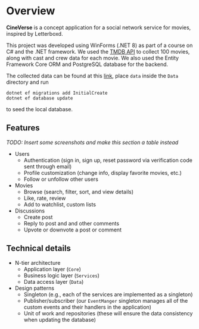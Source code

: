 # Overview
**CineVerse** is a concept application for a social network service for movies, inspired by Letterboxd.

This project was developed using WinForms (.NET 8) as part of a course on C# and the .NET framework. We used the [TMDB API](https://developer.themoviedb.org/docs/getting-started) to collect 100 movies, along with cast and crew data for each movie. We also used the Entity Framework Core ORM and PostgreSQL database for the backend.

The collected data can be found at this [link](https://drive.google.com/drive/folders/19ptk6u8Fkh3JoDMG8RSo96aOujAK-5Jj?usp=sharing), place `data` inside the `Data` directory and run
```
dotnet ef migrations add InitialCreate
dotnet ef database update
```
to seed the local database.

## Features
_TODO: Insert some screenshots and make this section a table instead_
- Users
  - Authentication (sign in, sign up, reset password via verification code sent through email)
  - Profile customization (change info, display favorite movies, etc.)
  - Follow or unfollow other users
- Movies
  - Browse (search, filter, sort, and view details)
  - Like, rate, review
  - Add to watchlist, custom lists
- Discussions
  - Create post
  - Reply to post and and other comments
  - Upvote or downvote a post or comment

## Technical details
- N-tier architecture
  - Application layer (`Core`)
  - Business logic layer (`Services`)
  - Data access layer (`Data`)
- Design patterns
  - Singleton (e.g., each of the services are implemented as a singleton)
  - Publisher/subscriber (our `EventManger` singleton manages all of the custom events and their handlers in the application)
  - Unit of work and repositories (these will ensure the data consistency when updating the database)
